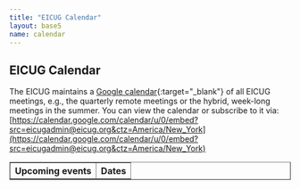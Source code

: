 ```yaml
---
title: "EICUG Calendar"
layout: base5
name: calendar
---
```



## EICUG Calendar

The EICUG maintains a [Google calendar](https://calendar.google.com/calendar/u/0/embed?src=eicugadmin@eicug.org&ctz=America/New_York){:target="_blank"} of all EICUG meetings, e.g., the quarterly remote meetings or the hybrid, week-long meetings in the summer. You can view the calendar or subscribe to it via: [https://calendar.google.com/calendar/u/0/embed?src=eicugadmin@eicug.org&ctz=America/New_York](https://calendar.google.com/calendar/u/0/embed?src=eicugadmin@eicug.org&ctz=America/New_York)

<table width="80%" border="1" align="center">
<tr><th>Upcoming events</th><th>Dates</th></tr>
<!--
{% ical url: https://calendar.google.com/calendar/ical/eicugadmin%40eicug.org/public/basic.ics reverse: true only_future: true %}
<tr>
<td width="75%">
<a href="{{ event.url }}" target="_blank">{{ event.summary }}</a>
</td>
<td width="25%">{{ event.start_time | date: "%Y-%m-%d %H:%M %Z" }} to {{ event.end_time | date: "%Y-%m-%d %H:%M %Z" }}</td>
</tr>
{% endical %}
-->
</table>
